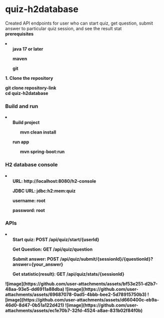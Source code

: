 # quiz-h2database
Created API endpoints for user who can start quiz, get question, submit answer to particular quiz session, and see the result stat
<br/>
<b> prerequisites <b/>
<li>
   <ul>java 17 or later</ul>
   <ul>maven</ul>
   <ul> git</ul>
</li>
<b> 1. Clone the repository </b>
<p>
   git clone repository-link <br/>
   cd quiz-h2database
</p>
<div>
<h3>Build and run</h3>
   <li>
      <ol>Build project
         <ul>mvn clean install</ul>
      </ol>
      <ol>run app
         <ul>mvn spring-boot:run</ul>
      </ol>
   </li>
</div>
<div>
   <h3>H2 database console</h3>
   <li>
      <ol>URL: http://localhost:8080/h2-console</ol>
      <ol>JDBC URL: jdbc:h2:mem:quiz</ol>
      <ol>username: root</ol>
      <ol>password: root</ol>
   </li>
</div>
<div>
   <h3>APIs</h3>
   <li>
      <ol>Start quiz: POST /api/quiz/start/{userId}</ol>
      <ol>Get Question: GET /api/quiz/question</ol>
      <ol>Submit answer: POST /api/quiz/submit/{sessionId}/{questionId}?answer={your_answer}</ol>
      <ol>Get statistic(result): GET /api/quiz/stats/{sessionId}</ol>
   </li>
</div>
<div>
   ![image](https://github.com/user-attachments/assets/bf53e251-d2b7-48aa-93e5-dd6911a88dba)
   ![image](https://github.com/user-attachments/assets/69687078-0ad5-4bbb-bee2-5d78915750b3)
   ![image](https://github.com/user-attachments/assets/d660400c-eb9a-46d0-8d47-0b51a122d421)
   ![image](https://github.com/user-attachments/assets/ec1e70b7-32fd-4524-a8ae-831b02f84f0b)



</div>

